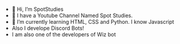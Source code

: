 - 👋 Hi, I’m SpotStudies
- 👀 I have a Youtube Channel Named Spot Studies.
- 🌱 I’m currently learning HTML, CSS and Python. I know Javascript
- Also I develope Discord Bots!
- I am also one of the developers of Wiz bot
